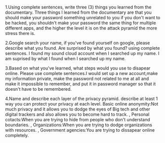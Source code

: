 1.Using complete sentences, write three (3) things you learned from the documentary. Three things I learned from the documentary are that you should make your password something unrelated to you if you don't want to be hacked, you shouldn't make your password the same thing for multiple different apps, and the higher the level it is on the attack pyramid the more stress there is.

2.Google search your name, if you've found yourself on google, please describe what you found. Are surprised by what you found? using complete sentences. I found my sound cloud account when I searched up my name. I am suprised by what I found when I searched up my name.

3.Based on what you've learned, what steps would you use to disapear online. Please use complete sentences.I would set up a new account,make my information private, make the password not related to me at all and make it impossible to remember, and put it in password manager so that it doesn't have to be remembered.

4.Name and describe each layer of the privacy pyramid. describe at least 1 way you can protect your privacy at each level. Basic online anonymity:Not much privacy and it allows you to dodge the eyes of Big tech and other digital trackers and also allows you to become hard to track. , Personal cotacts:When you are trying to hide from people who don't understand boundaries. , Organizations:When you are trying to dodge organizations with resources. , Government agencies:You are trying to dissapear online completely.